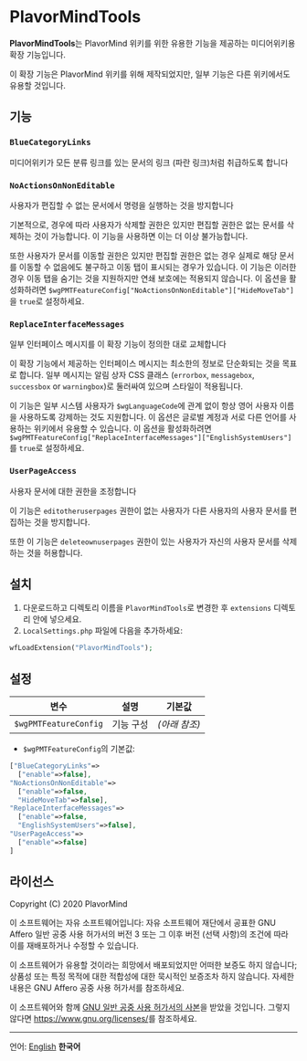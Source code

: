 # PlavorMindTools
**PlavorMindTools**는 PlavorMind 위키를 위한 유용한 기능을 제공하는 미디어위키용 확장 기능입니다.

이 확장 기능은 PlavorMind 위키를 위해 제작되었지만, 일부 기능은 다른 위키에서도 유용할 것입니다.
## 기능
### `BlueCategoryLinks`
미디어위키가 모든 분류 링크를 있는 문서의 링크 (파란 링크)처럼 취급하도록 합니다
### `NoActionsOnNonEditable`
사용자가 편집할 수 없는 문서에서 명령을 실행하는 것을 방지합니다

기본적으로, 경우에 따라 사용자가 삭제할 권한은 있지만 편집할 권한은 없는 문서를 삭제하는 것이 가능합니다. 이 기능을 사용하면 이는 더 이상 불가능합니다.

또한 사용자가 문서를 이동할 권한은 있지만 편집할 권한은 없는 경우 실제로 해당 문서를 이동할 수 없음에도 불구하고 이동 탭이 표시되는 경우가 있습니다. 이 기능은 이러한 경우 이동 탭을 숨기는 것을 지원하지만 연쇄 보호에는 적용되지 않습니다. 이 옵션을 활성화하려면 `$wgPMTFeatureConfig["NoActionsOnNonEditable"]["HideMoveTab"]`을 `true`로 설정하세요.
### `ReplaceInterfaceMessages`
일부 인터페이스 메시지를 이 확장 기능이 정의한 대로 교체합니다

이 확장 기능에서 제공하는 인터페이스 메시지는 최소한의 정보로 단순화되는 것을 목표로 합니다. 일부 메시지는 알림 상자 CSS 클래스 (`errorbox`, `messagebox`, `successbox` or `warningbox`)로 둘러싸여 있으며 스타일이 적용됩니다.

이 기능은 일부 시스템 사용자가 `$wgLanguageCode`에 관계 없이 항상 영어 사용자 이름을 사용하도록 강제하는 것도 지원합니다. 이 옵션은 글로벌 계정과 서로 다른 언어를 사용하는 위키에서 유용할 수 있습니다. 이 옵션을 활성화하려면 `$wgPMTFeatureConfig["ReplaceInterfaceMessages"]["EnglishSystemUsers"]`를 `true`로 설정하세요.
### `UserPageAccess`
사용자 문서에 대한 권한을 조정합니다

이 기능은 `editotheruserpages` 권한이 없는 사용자가 다른 사용자의 사용자 문서를 편집하는 것을 방지합니다.

또한 이 기능은 `deleteownuserpages` 권한이 있는 사용자가 자신의 사용자 문서를 삭제하는 것을 허용합니다.
## 설치
1. 다운로드하고 디렉토리 이름을 `PlavorMindTools`로 변경한 후 `extensions` 디렉토리 안에 넣으세요.
1. `LocalSettings.php` 파일에 다음을 추가하세요:
```php
wfLoadExtension("PlavorMindTools");
```
## 설정
|변수|설명|기본값|
|-|-|-|
|`$wgPMTFeatureConfig`|기능 구성|_(아래 참조)_|
* `$wgPMTFeatureConfig`의 기본값:
```php
["BlueCategoryLinks"=>
  ["enable"=>false],
"NoActionsOnNonEditable"=>
  ["enable"=>false,
  "HideMoveTab"=>false],
"ReplaceInterfaceMessages"=>
  ["enable"=>false,
  "EnglishSystemUsers"=>false],
"UserPageAccess"=>
  ["enable"=>false]
]
```
## 라이선스
Copyright (C) 2020 PlavorMind

이 소프트웨어는 자유 소프트웨어입니다: 자유 소프트웨어 재단에서 공표한 GNU Affero 일반 공중 사용 허가서의 버전 3 또는 그 이후 버전 (선택 사항)의 조건에 따라 이를 재배포하거나 수정할 수 있습니다.

이 소프트웨어가 유용할 것이라는 희망에서 배포되었지만 어떠한 보증도 하지 않습니다; 상품성 또는 특정 목적에 대한 적합성에 대한 묵시적인 보증조차 하지 않습니다. 자세한 내용은 GNU Affero 공중 사용 허가서를 참조하세요.

이 소프트웨어와 함께 [GNU 일반 공중 사용 허가서의 사본](https://github.com/PlavorMind/PlavorMindTools/blob/master/LICENSE.txt)을 받았을 것입니다. 그렇지 않다면 <https://www.gnu.org/licenses/>를 참조하세요.

---
언어: [English](https://github.com/PlavorMind/PlavorMindTools/blob/master/readme.md) **한국어**
